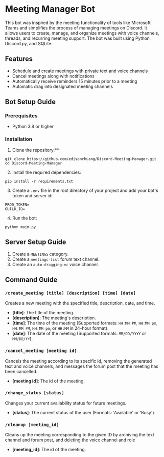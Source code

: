 ﻿# Meeting Manager Bot
This bot was inspired by the meeting functionality of tools like Microsoft Teams and simplifies the process of managing meetings on Discord. It allows users to create, manage, and organize meetings with voice channels, threads, and recurring meeting support. The bot was built using Python, Discord.py, and SQLite.

## Features
- Schedule and create meetings with private text and voice channels
- Cancel meetings along with notifications
- Automatically receive reminders 15 minutes prior to a meeting
- Automatic drag into designated meeting channels

## Bot Setup Guide
### Prerequisites
- Python 3.8 or higher

### Installation
1. Clone the repository:**
```
git clone https://github.com/edisonrhuang/Discord-Meeting-Manager.git
cd Discord-Meeting-Manager
```
2. Install the required dependencies:
```
pip install -r requirements.txt
```
3. Create a `.env` file in the root directory of your project and add your bot's token and server id:
```
PROD_TOKEN=
GUILD_ID=
```
4. Run the bot:
```
python main.py
```

## Server Setup Guide

1. Create a `MEETINGS` category.
2. Create a `meetings-list` forum text channel.
3. Create an `auto-dragging-vc` voice channel.

## Command Guide

### `/create_meeting [title] [description] [time] [date]`

Creates a new meeting with the specified title, description, date, and time.

- **[title]**: The title of the meeting.
- **[description]**: The meeting's description.
- **[time]**: The time of the meeting (Supported formats: `HH:MM PM`, `HH:MM pm`, `HH:MM PM`, `HH:MM pm`, or `HH:MM` in 24-hour format).
- **[date]**: The date of the meeting (Supported formats: `MM/DD/YYYY` or `MM/DD/YY`).

### `/cancel_meeting [meeting id]`

Cancels the meeting according to its specific id, removing the generated text and voice channels, and messages the forum post that the meeting has been cancelled.

- **[meeting id]**: The id of the meeting.

### `/change_status [status]`

Changes your current availability status for future meetings.

- **[status]**: The current status of the user (Formats: 'Available' or 'Busy').

### `/cleanup [meeting_id]`

Cleans up the meeting corresponding to the given ID by archiving the text channel and forum post, and deleting the voice channel and role

- **[meeting_id]**: The id of the meeting.
